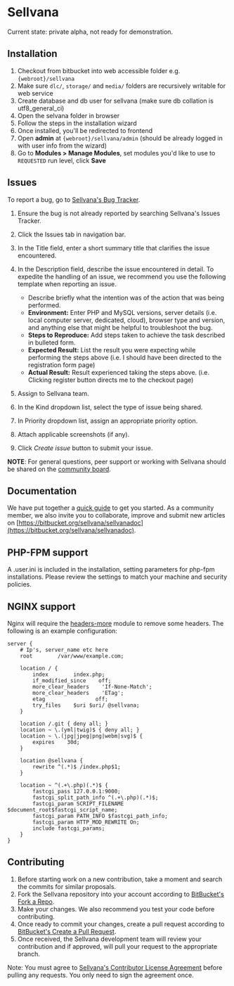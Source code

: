Sellvana
========

Current state: private alpha, not ready for demonstration.

Installation
------------

1. Checkout from bitbucket into web accessible folder e.g. `{webroot}/sellvana`
2. Make sure `dlc/`, `storage/` and `media/` folders are recursively writable for web service
3. Create database and db user for sellvana (make sure db collation is utf8_general_ci)
4. Open the selvana folder in browser
5. Follow the steps in the installation wizard
6. Once installed, you'll be redirected to frontend
7. Open **admin** at `{webroot}/sellvana/admin` (should be already logged in with user info from the wizard)
8. Go to **Modules > Manage Modules**, set modules you'd like to use to `REQUESTED` run level, click **Save**

Issues
-------

To report a bug, go to [Sellvana's Bug Tracker](https://bitbucket.org/sellvana/core/issues).

1. Ensure the bug is not already reported by searching Sellvana's Issues Tracker.
2. Click the Issues tab in navigation bar.
3. In the Title field, enter a short summary title that clarifies the issue encountered.
4. In the Description field, describe the issue encountered in detail. To expedite the handling of an issue, we recommend you use the following template when reporting an issue.

    * Describe briefly what the intention was of the action that was being performed.
    * **Environment:** Enter PHP and MySQL versions, server details (i.e. local computer server, dedicated, cloud), browser type and version, and anything else that might be helpful to troubleshoot the bug.
    * **Steps to Reproduce:** Add steps taken to achieve the task described in bulleted form.
    * **Expected Result:** List the result you were expecting while performing the steps above (i.e. I should have been directed to the registration form page)
    * **Actual Result:** Result experienced taking the steps above. (i.e. Clicking register button directs me to the checkout page)

5. Assign to Sellvana team.
6. In the Kind dropdown list, select the type of issue being shared.
7. In Priority dropdown list, assign an appropriate priority option.
8. Attach applicable screenshots (if any).
5. Click *Create issue* button to submit your issue.

**NOTE**: For general questions, peer support or working with Sellvana should be shared on the [community board](http://sellvana.com/community/).

Documentation
-------------

We have put together a [quick guide](http://sellvana.com/fdoc/fulleron) to get you started. As a community member, we also invite you to collaborate, improve and submit new articles on [https://bitbucket.org/sellvana/sellvanadoc](https://bitbucket.org/sellvana/sellvanadoc).

PHP-FPM support
---------------

A .user.ini is included in the installation, setting parameters for php-fpm
installations. Please review the settings to match your machine and security
policies.

NGINX support
-------------

Nginx will require the
[headers-more](http://wiki.nginx.org/HttpHeadersMoreModule) module to remove
some headers. The following is an example configuration:

    server {
        # Ip's, server_name etc here
        root        /var/www/example.com;

        location / {
            index        index.php;
            if_modified_since    off;
            more_clear_headers    'If-None-Match';
            more_clear_headers    'ETag';
            etag                off;
            try_files    $uri $uri/ @sellvana;
        }

        location /.git { deny all; }
        location ~ \.(yml|twig)$ { deny all; }
        location ~ \.(jpg|jpeg|png|webm|svg)$ {
            expires    30d;
        }

        location @sellvana {
            rewrite ^(.*)$ /index.php$1;
        }

        location ~ ^(.+\.php)(.*)$ {
            fastcgi_pass 127.0.0.1:9000;
            fastcgi_split_path_info ^(.+\.php)(.*)$;
            fastcgi_param SCRIPT_FILENAME $document_root$fastcgi_script_name;
            fastcgi_param PATH_INFO $fastcgi_path_info;
            fastcgi_param HTTP_MOD_REWRITE On;
            include fastcgi_params;
        }
    }

Contributing
------------

1. Before starting work on a new contribution, take a moment and search the commits for similar proposals.
2. Fork the Sellvana repository into your account according to [BitBucket's Fork a Repo](https://confluence.atlassian.com/display/BITBUCKET/Fork+a+Repo,+Compare+Code,+and+Create+a+Pull+Request).
3. Make your changes. We also recommend you test your code before contributing.
4. Once ready to commit your changes, create a pull request according to [BitBucket's Create a Pull Request](https://confluence.atlassian.com/display/BITBUCKET/Fork+a+Repo,+Compare+Code,+and+Create+a+Pull+Request).
5. Once received, the Sellvana development team will review your contribution and if approved, will pull your request to the appropriate branch.

Note: You must agree to [Sellvana's Contributor License Agreement](http://sellvana.com/cla) before pulling any requests. You only need to sign the agreement once.
